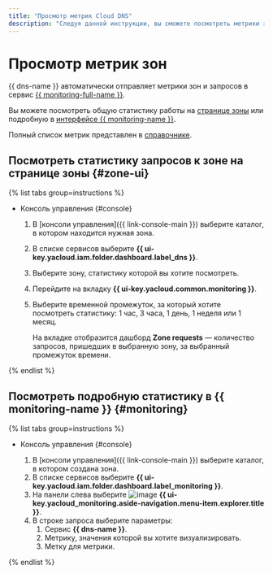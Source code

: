 ```yaml
---
title: "Просмотр метрик Cloud DNS"
description: "Следуя данной инструкции, вы сможете посмотреть метрики зон и запросов."
---
```


# Просмотр метрик зон

{{ dns-name }} автоматически отправляет метрики зон и запросов в сервис [{{ monitoring-full-name }}](../../monitoring).

Вы можете посмотреть общую статистику работы на [странице зоны](#storage-ui) или подробную в [интерфейсе {{ monitoring-name }}](#monitoring).

Полный список метрик представлен в [справочнике](../metrics.md).

## Посмотреть статистику запросов к зоне на странице зоны {#zone-ui}

{% list tabs group=instructions %}

- Консоль управления {#console}

  1. В [консоли управления]({{ link-console-main }}) выберите каталог, в котором находится нужная зона.
  1. В списке сервисов выберите **{{ ui-key.yacloud.iam.folder.dashboard.label_dns }}**.
  1. Выберите зону, статистику которой вы хотите посмотреть.
  1. Перейдите на вкладку **{{ ui-key.yacloud.common.monitoring }}**.
  1. Выберите временной промежуток, за который хотите посмотреть статистику: 1 час, 3 часа, 1 день, 1 неделя или 1 месяц. 

      На вкладке отобразится дашборд **Zone requests** — количество запросов, пришедших в выбранную зону, за выбранный промежуток времени.

{% endlist %}

## Посмотреть подробную статистику в {{ monitoring-name }} {#monitoring}

{% list tabs group=instructions %}

- Консоль управления {#console}

  1. В [консоли управления]({{ link-console-main }}) выберите каталог, в котором создана зона.
  1. В списке сервисов выберите **{{ ui-key.yacloud.iam.folder.dashboard.label_monitoring }}**.
  1. На панели слева выберите ![image](../../_assets/monitoring/concepts/visualization/legend-goto-chart.svg) **{{ ui-key.yacloud_monitoring.aside-navigation.menu-item.explorer.title }}**.
  1. В строке запроса выберите параметры:
      1. Сервис **{{ dns-name }}**.
      1. Метрику, значения которой вы хотите визуализировать.
      1. Метку для метрики.

{% endlist %}